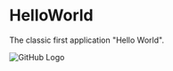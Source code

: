 # HelloWorld

The classic first application "Hello World".

![GitHub Logo](../../docs/Pictures/Label.png)

